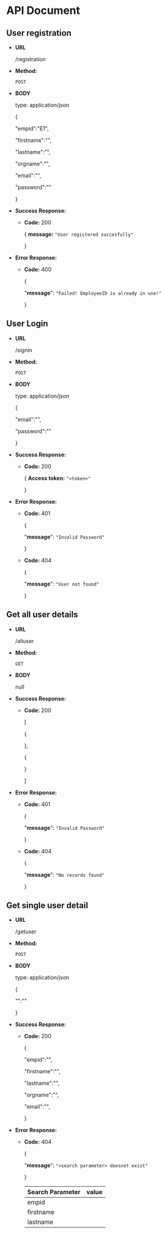 # **API Document**

## User registration

* **URL**
  
  /registration

* **Method:**
  
  `POST`

* **BODY**
  
  type: application/json
  
  {
  
   "empid":"E1",
  
   "firstname":"<firstname>",
  
   "lastname":"<lastname>",
  
   "orgname":"<organame>",
  
   "email":"<EmailId>",
  
   "password":"<password>"
  
  }

* **Success Response:**
  
  * **Code:** 200 
    
    {
    **message:** `"User registered succesfully" `
    
    }

* **Error Response:**
  
  * **Code:** 400  
    
    {
    
     "**message**": `"Failed! EmployeeID is already in use!"`
    
    }

## User Login

- **URL**
  
  /signin

- **Method:**
  
  `POST`

- **BODY**
  
  type: application/json
  
  {
  
  "email":"<email>",
  
  "password":"<password>"
  
  }

- **Success Response:**
  
  - **Code:** 200
    
    { **Access token:** `"<token>"`
    
    }

- **Error Response:**
  
  - **Code:** 401
    
    {
    
    "**message**": `"Invalid Password"`
    
    }
  
  - **Code:** 404
    
    {
    
    "**message**": `"User not found"`
    
    }
    
    

## Get all user details

- **URL**
  
  /alluser

- **Method:**
  
  `GET`

- **BODY**
  
  null

- **Success Response:**
  
  - **Code:** 200
    
    [
    
    {
    
    },
    
    {
    
    }
    
    ]
    
    

- **Error Response:**
  
  - **Code:** 401
    
    {
    
    "**message**": `"Invalid Password"`
    
    }
  
  - **Code:** 404
    
    {
    
    "**message**": `"No records found"`
    
    }

## Get single user detail

- **URL**
  
  /getuser

- **Method:**
  
  `POST`

- **BODY**
  
  type: application/json
  
  {
  
  "<searchparameter>":"<value>"
  
  }

- **Success Response:**
  
  - **Code:** 200
    
    { 
    
    "empid":"<string>",
    
    "firstname":"<string>",
    
    "lastname":"<string>",
    
    "orgname":"<string>",
    
    "email":"",
    
    }

- **Error Response:**
  
  - **Code:** 404
    
    {
    
    "**message**": `"<search parameter> doesnot exist"`
    
    }
    
    | Search Parameter | value    |
    | ---------------- | -------- |
    | empid            | <string> |
    | firstname        | <string> |
    | lastname         | <string> |